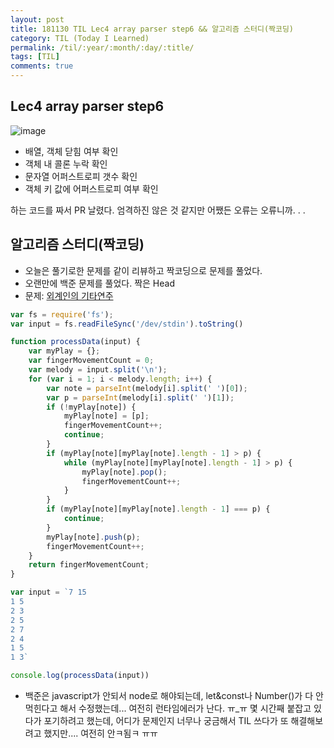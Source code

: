 ```yaml
---
layout: post
title: 181130 TIL Lec4 array parser step6 && 알고리즘 스터디(짝코딩)
category: TIL (Today I Learned)
permalink: /til/:year/:month/:day/:title/
tags: [TIL]
comments: true
---
```


## Lec4 array parser step6

![image](https://user-images.githubusercontent.com/40848630/49295497-3a7b6700-f4f9-11e8-9238-14c3c1713df7.png)


- 배열, 객체 닫힘 여부 확인
- 객체 내 콜론 누락 확인
- 문자열 어퍼스트로피 갯수 확인
- 객체 키 값에 어퍼스트로피 여부 확인

하는 코드를 짜서 PR 날렸다. 엄격하진 않은 것 같지만 어쨌든 오류는 오류니까. . .

## 알고리즘 스터디(짝코딩)
- 오늘은 풀기로한 문제를 같이 리뷰하고 짝코딩으로 문제를 풀었다.
- 오랜만에 백준 문제를 풀었다. 짝은 Head
- 문제: [외계인의 기타연주](https://www.acmicpc.net/problem/2841)

``` javascript
var fs = require('fs');
var input = fs.readFileSync('/dev/stdin').toString()

function processData(input) {
    var myPlay = {};
    var fingerMovementCount = 0;
    var melody = input.split('\n');
    for (var i = 1; i < melody.length; i++) {
        var note = parseInt(melody[i].split(' ')[0]);
        var p = parseInt(melody[i].split(' ')[1]);
        if (!myPlay[note]) {
            myPlay[note] = [p];
            fingerMovementCount++;
            continue;
        }
        if (myPlay[note][myPlay[note].length - 1] > p) {
            while (myPlay[note][myPlay[note].length - 1] > p) {
                myPlay[note].pop();
                fingerMovementCount++;
            }
        }
        if (myPlay[note][myPlay[note].length - 1] === p) {
            continue;
        }
        myPlay[note].push(p);
        fingerMovementCount++;
    }
    return fingerMovementCount;
}

var input = `7 15
1 5
2 3
2 5
2 7
2 4
1 5
1 3`

console.log(processData(input))
```

- 백준은 javascript가 안되서 node로 해야되는데, let&const나 Number()가 다 안 먹힌다고 해서 수정했는데... 여전히 런타임에러가 난다. ㅠ_ㅠ 몇 시간째 붙잡고 있다가 포기하려고 했는데, 어디가 문제인지 너무나 궁금해서 TIL 쓰다가 또 해결해보려고 했지만.... 여전히 안ㅋ됨ㅋ ㅠㅠ 